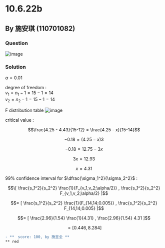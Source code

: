 # 10.6.22b

## By 施安琪 (110701082)

### Question
![image](https://github.com/HWTeng-Course/202402-Statistics/assets/162141633/f2366ba8-123a-4ab3-a1fb-a6fd7a92d6ec)

### Solution
$\alpha = 0.01$

degree of freedom :\
$v_1 = n_1 - 1 = 15 -1 = 14$\
$v_2 = n_2 - 1 = 15 -1 = 14$

F distribution table
![image](https://github.com/HWTeng-Course/202402-Statistics/assets/162141633/4b3c28f3-3558-4127-9c26-036bde848364)

critical value :

$$\frac{4.25 - 4.43}{15-12} = \frac{4.25 - x}{15-14}$$

$$- 0.18 = (4.25 - x)3$$

$$- 0.18 = 12.75 - 3x$$

$$3x = 12.93$$

$$x = 4.31$$

99% confidence interval for $\dfrac{\sigma_1^2}{\sigma_2^2}$ :

$$\[ \frac{s_1^2}{s_2^2} \frac{1}{F_{v_1,v_2;\alpha/2}} , \frac{s_1^2}{s_2^2} F_{v_1,v_2;\alpha/2} ]$$

$$= [ \frac{s_1^2}{s_2^2} \frac{1}{F_{14,14;0.005}} , \frac{s_1^2}{s_2^2} F_{14,14;0.005} ]$$

$$= [ \frac{2.96}{1.54} \frac{1}{4.31} , \frac{2.96}{1.54} 4.31 ]$$ 

$$= [ 0.446 , 8.284 ]$$

```diff
- **　score: 100, by 施昱全 **
** red 
